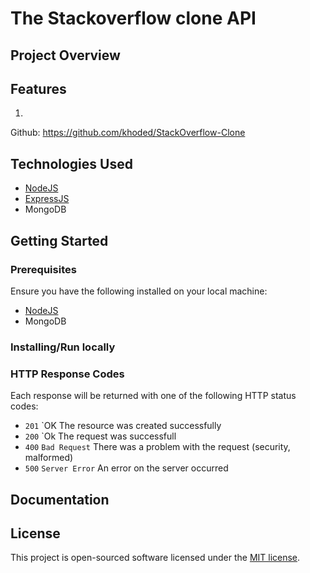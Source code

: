 # The Stackoverflow clone API

## Project Overview



## Features

1.

Github:  https://github.com/khoded/StackOverflow-Clone

## Technologies Used

- [NodeJS](https://nodejs.org/en/download/)
- [ExpressJS](https://expressjs.com/)
- MongoDB

## Getting Started

### Prerequisites

Ensure you have the following installed on your local machine:

- [NodeJS](https://nodejs.org/en/download/)
- MongoDB

### Installing/Run locally


### HTTP Response Codes

Each response will be returned with one of the following HTTP status codes:

- `201` `OK The resource was created successfully
- `200` `Ok The request was successfull
- `400` `Bad Request` There was a problem with the request (security, malformed)
- `500` `Server Error` An error on the server occurred


## Documentation


## License

This project is open-sourced software licensed under the [MIT license](https://opensource.org/licenses/MIT).

